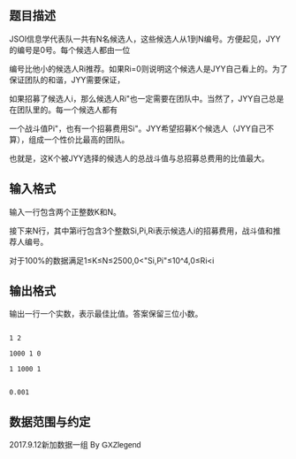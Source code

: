 ## 题目描述

<div>
 JSOI信息学代表队一共有N名候选人，这些候选人从1到N编号。方便起见，JYY的编号是0号。每个候选人都由一位
</div>
<div>
 编号比他小的候选人Ri推荐。如果Ri=0则说明这个候选人是JYY自己看上的。为了保证团队的和谐，JYY需要保证，
</div>
<div>
 如果招募了候选人i，那么候选人Ri"也一定需要在团队中。当然了，JYY自己总是在团队里的。每一个候选人都有
</div>
<div>
 一个战斗值Pi"，也有一个招募费用Si"。JYY希望招募K个候选人（JYY自己不算），组成一个性价比最高的团队。
</div>
<div>
 也就是，这K个被JYY选择的候选人的总战斗值与总招募总费用的比值最大。
</div>
<div></div>
<p></p>

## 输入格式

<div>
 <div>
  输入一行包含两个正整数K和N。
 </div>
 <div>
  接下来N行，其中第i行包含3个整数Si,Pi,Ri表示候选人i的招募费用，战斗值和推荐人编号。
 </div>
 <div>
  对于100%的数据满足1≤K≤N≤2500,0<"Si,Pi"≤10^4,0≤Ri<i
 </div>
</div>
<div></div>
<div></div>
<p></p>

## 输出格式

<div>
 输出一行一个实数，表示最佳比值。答案保留三位小数。
</div>
<div></div>
<p></p>

```input1
1 2
1000 1 0
1 1000 1
```
```output1
0.001
```
## 数据范围与约定

<p>2017.9.12新加数据一组 By <span style="font-family: Helvetica, 'Microsoft Yahei', verdana; font-size: 14px; line-height: 15.549334526062px;">GXZlegend</span></p>

